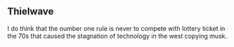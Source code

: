 ## Thielwave

I do think that the number one rule is never to compete with lottery ticket in the 70s that caused the stagnation of technology in the west copying musk.

